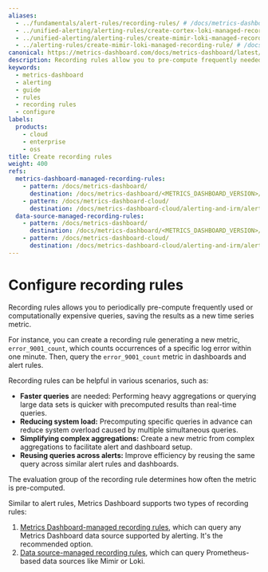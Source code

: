 ```yaml
---
aliases:
  - ../fundamentals/alert-rules/recording-rules/ # /docs/metrics-dashboard/<METRICS_DASHBOARD_VERSION>/alerting/fundamentals/alert-rules/recording-rules/
  - ../unified-alerting/alerting-rules/create-cortex-loki-managed-recording-rule/ # /docs/metrics-dashboard/<METRICS_DASHBOARD_VERSION>/alerting/unified-alerting/alerting-rules/create-cortex-loki-managed-recording-rule/
  - ../unified-alerting/alerting-rules/create-mimir-loki-managed-recording-rule/ # /docs/metrics-dashboard/<METRICS_DASHBOARD_VERSION>/alerting/unified-alerting/alerting-rules/create-mimir-loki-managed-recording-rule/
  - ../alerting-rules/create-mimir-loki-managed-recording-rule/ # /docs/metrics-dashboard/<METRICS_DASHBOARD_VERSION>/alerting/alerting-rules/create-mimir-loki-managed-recording-rule/
canonical: https://metrics-dashboard.com/docs/metrics-dashboard/latest/alerting/alerting-rules/create-recording-rules/
description: Recording rules allow you to pre-compute frequently needed or computationally expensive expressions and save the results as a new set of time series. Querying precomputed results is faster and can reduce system load.
keywords:
  - metrics-dashboard
  - alerting
  - guide
  - rules
  - recording rules
  - configure
labels:
  products:
    - cloud
    - enterprise
    - oss
title: Create recording rules
weight: 400
refs:
  metrics-dashboard-managed-recording-rules:
    - pattern: /docs/metrics-dashboard/
      destination: /docs/metrics-dashboard/<METRICS_DASHBOARD_VERSION>/alerting/alerting-rules/create-recording-rules/create-metrics-dashboard-managed-recording-rules/
    - pattern: /docs/metrics-dashboard-cloud/
      destination: /docs/metrics-dashboard-cloud/alerting-and-irm/alerting/alerting-rules/create-recording-rules/create-metrics-dashboard-managed-recording-rules/
  data-source-managed-recording-rules:
    - pattern: /docs/metrics-dashboard/
      destination: /docs/metrics-dashboard/<METRICS_DASHBOARD_VERSION>/alerting/alerting-rules/create-recording-rules/create-data-source-managed-recording-rules/
    - pattern: /docs/metrics-dashboard-cloud/
      destination: /docs/metrics-dashboard-cloud/alerting-and-irm/alerting/alerting-rules/create-recording-rules/create-data-source-managed-recording-rules/
---
```


# Configure recording rules

Recording rules allows you to periodically pre-compute frequently used or computationally expensive queries, saving the results as a new time series metric.

For instance, you can create a recording rule generating a new metric, `error_9001_count`, which counts occurrences of a specific log error within one minute. Then, query the `error_9001_count` metric in dashboards and alert rules.

Recording rules can be helpful in various scenarios, such as:

- **Faster queries** are needed: Performing heavy aggregations or querying large data sets is quicker with precomputed results than real-time queries.
- **Reducing system load:** Precomputing specific queries in advance can reduce system overload caused by multiple simultaneous queries.
- **Simplifying complex aggregations:** Create a new metric from complex aggregations to facilitate alert and dashboard setup.
- **Reusing queries across alerts:** Improve efficiency by reusing the same query across similar alert rules and dashboards.

The evaluation group of the recording rule determines how often the metric is pre-computed.

Similar to alert rules, Metrics Dashboard supports two types of recording rules:

1. [Metrics Dashboard-managed recording rules](ref:metrics-dashboard-managed-recording-rules), which can query any Metrics Dashboard data source supported by alerting. It's the recommended option.
2. [Data source-managed recording rules](ref:data-source-managed-recording-rules), which can query Prometheus-based data sources like Mimir or Loki.
